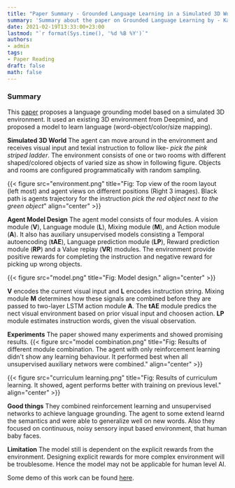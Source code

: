 ```yaml
---
title: "Paper Summary - Grounded Language Learning in a Simulated 3D World"
summary: 'Summary about the paper on Grounded Language Learning by - Karl Moritz Hermann et. al from Deepmind'
date: 2021-02-19T13:33:00+23:00
lastmod: "`r format(Sys.time(), '%d %B %Y')`"
authors:
- admin
tags:
- Paper Reading
draft: false
math: false
---
```


### Summary

This [paper](https://arxiv.org/pdf/1706.06551.pdf) proposes a language grounding model based on a simulated 3D environment. It used an existing 3D environment from Deepmind, and proposed a model to learn language (word-object/color/size mapping).

**Simulated 3D World**
The agent can move around in the environment and receives visual input and texial instruction to follow like- _pick the pink striped ladder_. The environment consists of one or two rooms with different shaped/colored objects of varied size as show in following figure. Objects and rooms are configured programmatically with random sampling.

{{< figure src="environment.png" title="Fig: Top view of the room layout (left most) and agent views on different positions (Right 3 images). Black path is agents trajectory for the instruction _pick the red object next to the green object_" align="center" >}}

**Agent Model Design**
The agent model consists of four modules. A vision module (**V**), Language module (**L**), Mixing module (**M**), and Action module (**A**). It also has auxiliary unsupervised models consisting a Temporal autoencoding (**tAE**), Language prediction module (**LP**), Reward prediction module (**RP**) and a Value replay (**VR**) modules. The environment provide positive rewards for completing the instruction and negative reward for picking up wrong objects.

{{< figure src="model.png" title="Fig: Model design." align="center" >}}

**V** encodes the current visual input and **L** encodes instruction string. Mixing module **M** determines how these signals are combined before they are passed to two-layer LSTM action module **A**. The **tAE** module predics the nect visual environment based on prior visual input and choosen action. **LP** module estimates instruction words, given the visual observation.

**Experiments**
The paper showed many experiments and showed promising results.
{{< figure src="model combination.png" title="Fig: Results of different module combination. The agent with only reinforcement learning didn't show any learning behaviour. It performed best when all unsupervised auxiliary networs were combined." align="center" >}}

{{< figure src="curriculum learning.png" title="Fig: Results of curriculum learning. It showed, agent performs better with training on previous level." align="center" >}}
    
**Good things**
They combined reinforcement learning and unsupervised networks to achieve language grounding. The agent to some extend learnd the semantics and were able to generalize well on new words. Also they focused on continuous, noisy sensory input based environment, that human baby faces.

**Limitation**
The model still is dependent on the explicit rewards from the environment. Designing explicit rewards for more complex environment will be troublesome. Hence the model may not be applicable for human level AI.

Some demo of this work can be found [here](https://www.youtube.com/watch?v=wJjdu1bPJ04).

